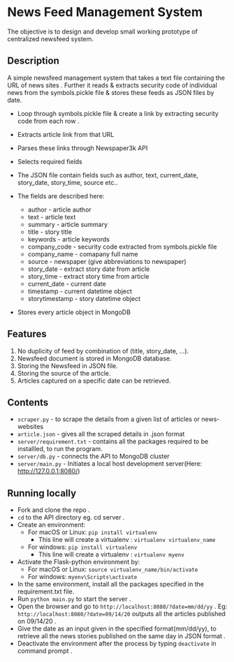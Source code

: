 # News Feed Management System
The objective is to design and develop small working prototype of centralized newsfeed system.
## Description
A simple newsfeed management system that takes a text file containing the URL of news sites . 
Further it reads & extracts security code of individual news from the symbols.pickle file & stores these feeds as JSON files by date.
- Loop through symbols.pickle file & create a link by extracting security code from each row .
- Extracts article link from that URL
- Parses these links through Newspaper3k API
- Selects required fields
- The JSON file contain fields such as author, text, current_date, story_date, story_time, source etc..
- The fields are described here:
  - author - article author
  - text - article text 
  - summary - article summary 
  - title - story title 
  - keywords - article keywords 
  - company_code - security code extracted from symbols.pickle file    
  - company_name - comapany full name          
  - source - newspaper (give abbreviations to newspaper)  
  - story_date - extract story date from article  
  - story_time - extract story time from article  
  - current_date - current date
  - timestamp - current datetime object 
  - storytimestamp - story datetime object

- Stores every article object in MongoDB

## Features
1. No duplicity of feed by combination of (title, story_date, …).
2. Newsfeed document is stored in MongoDB database.
3. Storing the Newsfeed in JSON file.
4. Storing the source of the article.
5. Articles captured on a specific date can be retrieved.

## Contents
- `scraper.py` - to scrape the details from a given list of articles or news-websites
- `article.json` - gives all the scraped details in .json format
- `server/requirement.txt` - contains all the packages required to be installled, to run the program.
- `server/db.py` - connects the API to MongoDB cluster
- `server/main.py` - Initiates a local host development server(Here: http://127.0.0.1:8080/)

## Running locally
- Fork and clone the repo .
- `cd` to the API directory eg. cd server .
- Create an environment:
   - For macOS or Linux: `pip install virtualenv`
      - This line will create a virtualenv : `virtualenv virtualenv_name`
   - For windows:  `pip install virtualenv`
      - This line will create a virtualenv : `virtualenv myenv`
- Activate the Flask-python environment by:
   - For macOS or Linux: `source virtualenv_name/bin/activate`
   - For windows: `myenv\Scripts\activate`
- In the same environment, install all the packages specified in the requirement.txt file.
- Run `python main.py` to start the server .
- Open the browser and go to `http://localhost:8080/?date=mm/dd/yy` .
   Eg: `http://localhost:8080/?date=09/14/20` outputs all the articles published on 09/14/20 .
- Give the date as an input given in the specified format(mm/dd/yy), to retrieve all the news stories published on the same day in JSON format .
- Deactivate the environment after the process by typing `deactivate` in command prompt .

